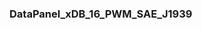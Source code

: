 ### DataPanel_xDB_16_PWM_SAE_J1939



































































